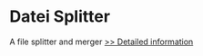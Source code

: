 # Datei Splitter
A file splitter and merger
[>> Detailed information](https://secure.shareit.com/shareit/product.html?productid=300253317&affiliateid=200057808)